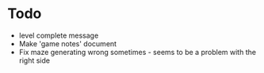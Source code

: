 # Todo
 * level complete message
 * Make 'game notes' document
 * Fix maze generating wrong sometimes - seems to be a problem
   with the right side
